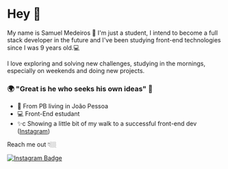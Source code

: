 # Hey 👋

My name is Samuel Medeiros 🧑
I'm just a student, I intend to become a full stack developer in the future and I've been studying front-end technologies since I was 9 years old.💻

I love exploring and solving new challenges, studying in the mornings, especially on weekends and doing new projects.

### 🌍 "Great is he who seeks his own ideas" 🧠

- 📍 From PB living in João Pessoa
- 💻 Front-End estudant 
- ✨c Showing a little bit of my walk to a successful front-end dev  ([Instagram](https://instagram.com/samuelmedeiros__))

Reach me out 👇🏼

[![Instagram Badge](https://img.shields.io/badge/-Instagram-blue?style=flat-square&logo=Instagram&logoColor=white&link=https://www.instagram.com/papodedev/)](https://www.instagram.com/samuelmedeiros__/) 
